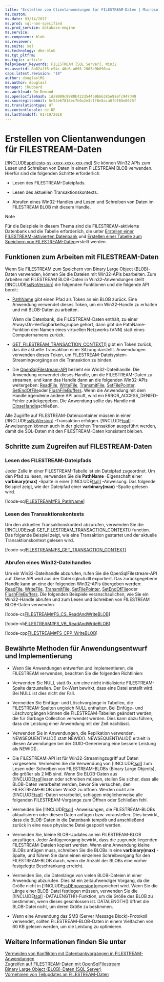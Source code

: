 ```yaml
---
title: "Erstellen von Clientanwendungen für FILESTREAM-Daten | Microsoft Dokumentation"
ms.custom: 
ms.date: 03/14/2017
ms.prod: sql-non-specified
ms.prod_service: database-engine
ms.service: 
ms.component: blob
ms.reviewer: 
ms.suite: sql
ms.technology: dbe-blob
ms.tgt_pltfrm: 
ms.topic: article
helpviewer_keywords: FILESTREAM [SQL Server], Win32
ms.assetid: 8a02aff6-e54c-40c6-a066-2083e9b090aa
caps.latest.revision: "18"
author: douglaslMS
ms.author: douglasl
manager: jhubbard
ms.workload: On Demand
ms.openlocfilehash: 1da9009c8980b422d54459b66385e98efc947d49
ms.sourcegitcommit: 6c54e67818ec7b0a2e3c1f6e8aca0fdf65e6625f
ms.translationtype: HT
ms.contentlocale: de-DE
ms.lasthandoff: 01/19/2018
---
```

# <a name="create-client-applications-for-filestream-data"></a>Erstellen von Clientanwendungen für FILESTREAM-Daten
[!INCLUDE[appliesto-ss-xxxx-xxxx-xxx-md](../../includes/appliesto-ss-xxxx-xxxx-xxx-md.md)] Sie können Win32 APIs zum Lesen und Schreiben von Daten in einem FILESTREAM BLOB verwenden. Hierfür sind die folgenden Schritte erforderlich:  
  
-   Lesen des FILESTREAM-Dateipfads.  
  
-   Lesen des aktuellen Transaktionskontexts.  
  
-   Abrufen eines Win32-Handles und Lesen und Schreiben von Daten im FILESTREAM BLOB mit diesem Handle.  
  
> [!NOTE]  
>  Für die Beispiele in diesem Thema sind die FILESTREAM-aktivierte Datenbank und die Tabelle erforderlich, die unter [Erstellen einer FILESTREAM-aktivierten Datenbank](../../relational-databases/blob/create-a-filestream-enabled-database.md) und [Erstellen einer Tabelle zum Speichern von FILESTREAM-Daten](../../relational-databases/blob/create-a-table-for-storing-filestream-data.md)erstellt werden.  
  
##  <a name="func"></a> Funktionen zum Arbeiten mit FILESTREAM-Daten  
 Wenn Sie FILESTREAM zum Speichern von Binary Large Object (BLOB)-Daten verwenden, können Sie die Dateien mit Win32-APIs bearbeiten. Zum Arbeiten mit FILESTREAM BLOB-Daten in Win32-Anwendungen stellt [!INCLUDE[ssNoVersion](../../includes/ssnoversion-md.md)] die folgenden Funktionen und die folgende API bereit:  
  
-   [PathName](../../relational-databases/system-functions/pathname-transact-sql.md) gibt einen Pfad als Token an ein BLOB zurück. Eine Anwendung verwendet dieses Token, um ein Win32-Handle zu erhalten und mit BLOB-Daten zu arbeiten.  
  
     Wenn die Datenbank, die FILESTREAM-Daten enthält, zu einer AlwaysOn-Verfügbarkeitsgruppe gehört, dann gibt die PathName-Funktion den Namen eines virtuellen Netzwerks (VNN) statt eines Computernamens zurück.  
  
-   [GET_FILESTREAM_TRANSACTION_CONTEXT()](../../t-sql/functions/get-filestream-transaction-context-transact-sql.md) gibt ein Token zurück, das die aktuelle Transaktion einer Sitzung darstellt. Anwendungen verwenden dieses Token, um FILESTREAM-Dateisystem-Streamingvorgänge an die Transaktion zu binden.  
  
-   Die [OpenSqlFilestream-API](../../relational-databases/blob/access-filestream-data-with-opensqlfilestream.md) bezieht ein Win32-Dateihandle. Die Anwendung verwendet dieses Handle, um die FILESTREAM-Daten zu streamen, und kann das Handle dann an die folgenden Win32-APIs weitergeben: [ReadFile](http://go.microsoft.com/fwlink/?LinkId=86422), [WriteFile](http://go.microsoft.com/fwlink/?LinkId=86423), [TransmitFile](http://go.microsoft.com/fwlink/?LinkId=86424), [SetFilePointer](http://go.microsoft.com/fwlink/?LinkId=86425), [SetEndOfFile](http://go.microsoft.com/fwlink/?LinkId=86426)oder [FlushFileBuffers](http://go.microsoft.com/fwlink/?LinkId=86427). Wenn die Anwendung mit dem Handle irgendeine andere API anruft, wird ein ERROR_ACCESS_DENIED-Fehler zurückgegeben. Die Anwendung sollte das Handle mit [CloseHandle](http://go.microsoft.com/fwlink/?LinkId=86428)schließen.  
  
 Alle Zugriffe auf FILESTREAM-Datencontainer müssen in einer [!INCLUDE[ssNoVersion](../../includes/ssnoversion-md.md)] -Transaktion erfolgen. [!INCLUDE[tsql](../../includes/tsql-md.md)] -Anweisungen können auch in der gleichen Transaktion ausgeführt werden, damit die SQL-Daten mit den FILESTREAM-Daten konsistent bleiben.  
  
##  <a name="steps"></a> Schritte zum Zugreifen auf FILESTREAM-Daten  
  
###  <a name="path"></a> Lesen des FILESTREAM-Dateipfads  
 Jeder Zelle in einer FILESTREAM-Tabelle ist ein Dateipfad zugeordnet. Um den Pfad zu lesen, verwenden Sie die **PathName** -Eigenschaft einer **varbinary(max)** -Spalte in einer [!INCLUDE[tsql](../../includes/tsql-md.md)] -Anweisung. Das folgende Beispiel zeigt, wie der Dateipfad einer **varbinary(max)** -Spalte gelesen wird.  
  
 [!code-sql[FILESTREAM#FS_PathName](../../relational-databases/blob/codesnippet/tsql/create-client-applicatio_1.sql)]  
  
###  <a name="trx"></a> Lesen des Transaktionskontexts  
 Um den aktuellen Transaktionskontext abzurufen, verwenden Sie die [!INCLUDE[tsql](../../includes/tsql-md.md)] [GET_FILESTREAM_TRANSACTION_CONTEXT()](../../t-sql/functions/get-filestream-transaction-context-transact-sql.md) function. Das folgende Beispiel zeigt, wie eine Transaktion gestartet und der aktuelle Transaktionskontext gelesen wird.  
  
 [!code-sql[FILESTREAM#FS_GET_TRANSACTION_CONTEXT](../../relational-databases/blob/codesnippet/tsql/create-client-applicatio_2.sql)]  
  
###  <a name="handle"></a> Abrufen eines Win32-Dateihandles  
 Um ein Win32-Dateihandle abzurufen, rufen Sie die OpenSqlFilestream-API auf. Diese API wird aus der Datei sqlncli.dll exportiert. Das zurückgegebene Handle kann an eine der folgenden Win32-APIs übergeben werden: [ReadFile](http://go.microsoft.com/fwlink/?LinkId=86422), [WriteFile](http://go.microsoft.com/fwlink/?LinkId=86423), [TransmitFile](http://go.microsoft.com/fwlink/?LinkId=86424), [SetFilePointer](http://go.microsoft.com/fwlink/?LinkId=86425), [SetEndOfFile](http://go.microsoft.com/fwlink/?LinkId=86426)oder [FlushFileBuffers](http://go.microsoft.com/fwlink/?LinkId=86427). Die folgenden Beispiele veranschaulichen, wie Sie ein Win32-Handle abrufen und zum Lesen und Schreiben von FILESTREAM BLOB-Daten verwenden.  
  
 [!code-cs[FILESTREAM#FS_CS_ReadAndWriteBLOB](../../relational-databases/blob/codesnippet/csharp/create-client-applicatio_3.cs)]  
  
 [!code-vb[FILESTREAM#FS_VB_ReadAndWriteBLOB](../../relational-databases/blob/codesnippet/visualbasic/create-client-applicatio_4.vb)]  
  
 [!code-cpp[FILESTREAM#FS_CPP_WriteBLOB](../../relational-databases/blob/codesnippet/cpp/create-client-applicatio_5.cpp)]  
  
##  <a name="best"></a> Bewährte Methoden für Anwendungsentwurf und Implementierung  
  
-   Wenn Sie Anwendungen entwerfen und implementieren, die FILESTREAM verwenden, beachten Sie die folgenden Richtlinien:  
  
-   Verwenden Sie NULL statt 0x, um eine nicht initialisierte FILESTREAM-Spalte darzustellen. Der 0x-Wert bewirkt, dass eine Datei erstellt wird. Bei NULL ist dies nicht der Fall.  
  
-   Vermeiden Sie Einfüge- und Löschvorgänge in Tabellen, die FILESTREAM-Spalten ungleich NULL enthalten. Bei Einfüge- und Löschvorgängen können die FILESTREAM-Tabellen geändert werden, die für Garbage Collection verwendet werden. Dies kann dazu führen, dass die Leistung einer Anwendung mit der Zeit nachlässt.  
  
-   Verwenden Sie in Anwendungen, die Replikation verwenden, NEWSEQUENTIALID() statt NEWID(). NEWSEQUENTIALID() erzielt in diesen Anwendungen bei der GUID-Generierung eine bessere Leistung als NEWID().  
  
-   Die FILESTREAM-API ist für Win32-Streamingzugriff auf Daten vorgesehen. Vermeiden Sie die Verwendung von [!INCLUDE[tsql](../../includes/tsql-md.md)] zum Lesen oder Schreiben von FILESTREAM-BLOBs (Binary Large Objects), die größer als 2 MB sind. Wenn Sie BLOB-Daten aus [!INCLUDE[tsql](../../includes/tsql-md.md)]lesen oder schreiben müssen, stellen Sie sicher, dass alle BLOB-Daten verarbeitet werden, bevor Sie versuchen, den FILESTREAM-BLOB über Win32 zu öffnen. Werden nicht alle [!INCLUDE[tsql](../../includes/tsql-md.md)] -Daten verarbeitet, schlagen möglicherweise alle folgenden FILESTREAM-Vorgänge zum Öffnen oder Schließen fehl.  
  
-   Vermeiden Sie [!INCLUDE[tsql](../../includes/tsql-md.md)] -Anweisungen, die FILESTREAM-BLOBs aktualisieren oder diesen Daten anfügen bzw. voranstellen. Dies bewirkt, dass die BLOB-Daten in die Datenbank tempdb und anschließend zurück in eine neue physische Datei gespoolt werden.  
  
-   Vermeiden Sie, kleine BLOB-Updates an ein FILESTREAM-BLOB anzufügen. Jeder Anfügevorgang bewirkt, dass die zugrunde liegenden FILESTREAM-Dateien kopiert werden. Wenn eine Anwendung kleine BLOBs anfügen muss, schreiben Sie die BLOBs in eine **varbinary(max)** -Spalte, und führen Sie dann einen einzelnen Schreibvorgang für den FILESTREAM-BLOB durch, wenn die Anzahl der BLOBs eine vorher festgelegte Beschränkung erreicht.  
  
-   Vermeiden Sie, die Datenlänge von vielen BLOB-Dateien in einer Anwendung abzurufen. Dies ist ein zeitaufwendiger Vorgang, da die Größe nicht in [!INCLUDE[ssDEnoversion](../../includes/ssdenoversion-md.md)]gespeichert wird. Wenn Sie die Länge einer BLOB-Datei festlegen müssen, verwenden Sie die [!INCLUDE[tsql](../../includes/tsql-md.md)] -DATALENGTH()-Funktion, um die Größe des BLOB zu bestimmen, wenn dieses geschlossen ist. DATALENGTH() öffnet die BLOB-Datei nicht, um deren Größe zu bestimmen.  
  
-   Wenn eine Anwendung das SMB (Server Message Block)-Protokoll verwendet, sollten FILESTREAM-BLOB-Daten in einem Vielfachen von 60 KB gelesen werden, um die Leistung zu optimieren.  
  
## <a name="see-also"></a>Weitere Informationen finden Sie unter  
 [Vermeiden von Konflikten mit Datenbankvorgängen in FILESTREAM-Anwendungen](../../relational-databases/blob/avoid-conflicts-with-database-operations-in-filestream-applications.md)   
 [Zugreifen auf FILESTREAM-Daten mit OpenSqlFilestream](../../relational-databases/blob/access-filestream-data-with-opensqlfilestream.md)   
 [Binary Large Object &#40;BLOB&#41;-Daten &#40;SQL Server&#41;](../../relational-databases/blob/binary-large-object-blob-data-sql-server.md)   
 [Vornehmen von Teilupdates an FILESTREAM-Daten](../../relational-databases/blob/make-partial-updates-to-filestream-data.md)  
  
  
